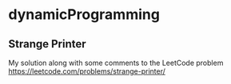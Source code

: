 # dynamicProgramming
## Strange Printer
My solution along with some comments to the LeetCode problem https://leetcode.com/problems/strange-printer/
